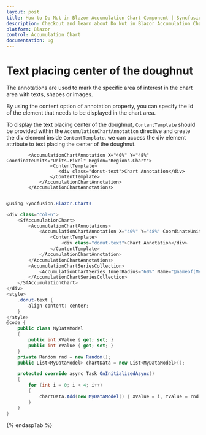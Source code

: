 ```yaml
---
layout: post
title: How to Do Nut in Blazor Accumulation Chart Component | Syncfusion
description: Checkout and learn about Do Nut in Blazor Accumulation Chart component of Syncfusion, and more details.
platform: Blazor
control: Accumulation Chart
documentation: ug
---
```


# Text placing center of the doughnut

The annotations are used to mark the specific area of interest in the chart area with texts, shapes or images.

By using the content option of annotation property, you can specify the Id of the element that needs to be displayed in the chart area.

To display the text placing center of the doughnut, `ContentTemplate` should be provided within the `AccumulationChartAnnotation` directive and create the div element inside `ContentTemplate`. we can access the div element attribute to text placing the center of the doughnut.

```razor
        <AccumulationChartAnnotation X="40%" Y="48%" CoordinateUnits="Units.Pixel" Region="Regions.Chart">
                <ContentTemplate>
                   <div class="donut-text">Chart Annotation</div>
                </ContentTemplate>
            </AccumulationChartAnnotation>
        </AccumulationChartAnnotations>
```

```csharp

@using Syncfusion.Blazor.Charts

<div class="col-6">
    <SfAccumulationChart>
        <AccumulationChartAnnotations>
            <AccumulationChartAnnotation X="40%" Y="48%" CoordinateUnits="Units.Pixel" Region="Regions.Chart">
                <ContentTemplate>
                    <div class="donut-text">Chart Annotation</div>
                </ContentTemplate>
            </AccumulationChartAnnotation>
        </AccumulationChartAnnotations>
        <AccumulationChartSeriesCollection>
            <AccumulationChartSeries InnerRadius="60%" Name="@nameof(MyDataModel.XValue)" DataSource="@chartData" YName="@nameof(MyDataModel.YValue)" XName="@nameof(MyDataModel.XValue)"></AccumulationChartSeries>
        </AccumulationChartSeriesCollection>
    </SfAccumulationChart>
</div>
<style>
    .donut-text {
        align-content: center;
    }
</style>
@code {
    public class MyDataModel
    {
        public int XValue { get; set; }
        public int YValue { get; set; }
    }
    private Random rnd = new Random();
    public List<MyDataModel> chartData = new List<MyDataModel>();

    protected override async Task OnInitializedAsync()
    {
        for (int i = 0; i < 4; i++)
        {
            chartData.Add(new MyDataModel() { XValue = i, YValue = rnd.Next(10, 100) });
        }
    }
}


```

{% endaspTab %}